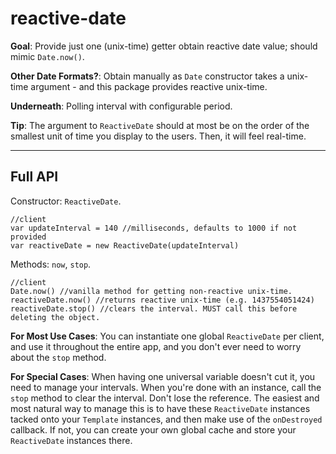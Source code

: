 # reactive-date

**Goal**: Provide just one (unix-time) getter obtain reactive date value; should mimic `Date.now()`.

**Other Date Formats?**: Obtain manually as `Date` constructor takes a unix-time argument - and this package provides reactive unix-time.

**Underneath**: Polling interval with configurable period.

**Tip**: The argument to `ReactiveDate` should at most be on the order of the smallest unit of time you display to the users. Then, it will feel real-time.

---

## Full API

Constructor: `ReactiveDate`.
```
//client
var updateInterval = 140 //milliseconds, defaults to 1000 if not provided
var reactiveDate = new ReactiveDate(updateInterval)
```

Methods: `now`, `stop`.
```
//client
Date.now() //vanilla method for getting non-reactive unix-time.
reactiveDate.now() //returns reactive unix-time (e.g. 1437554051424)
reactiveDate.stop() //clears the interval. MUST call this before deleting the object.
```

**For Most Use Cases**: You can instantiate one global `ReactiveDate` per client, and use it throughout the entire app, and you don't ever need to worry about the `stop` method. 

**For Special Cases**: When having one universal variable doesn't cut it, you need to manage your intervals. When you're done with an instance, call the `stop` method to clear the interval. Don't lose the reference. The easiest and most natural way to manage this is to have these `ReactiveDate` instances tacked onto your `Template` instances, and then make use of the `onDestroyed` callback. If not, you can create your own global cache and store your `ReactiveDate` instances there.  
